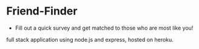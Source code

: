 # Friend-Finder

* Fill out a quick survey and get matched to those who are most like you!

full stack application using node.js and express, hosted on heroku.
